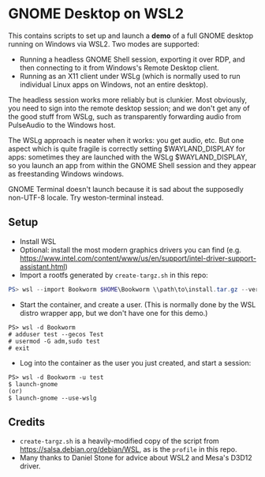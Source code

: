 # GNOME Desktop on WSL2

This contains scripts to set up and launch a **demo** of a full GNOME desktop running on Windows via WSL2. Two modes are supported:

- Running a headless GNOME Shell session, exporting it over RDP, and then connecting to it from Windows's Remote Desktop client.
- Running as an X11 client under WSLg (which is normally used to run individual Linux apps on Windows, not an entire desktop).

The headless session works more reliably but is clunkier. Most obviously, you need to sign into the remote desktop session; and we don't get any of the good stuff from WSLg, such as transparently forwarding audio from PulseAudio to the Windows host.

The WSLg approach is neater when it works: you get audio, etc. But one aspect which is quite fragile is correctly setting $WAYLAND_DISPLAY for apps: sometimes they are launched with the WSLg $WAYLAND_DISPLAY, so you launch an app from within the GNOME Shell session and they appear as freestanding Windows windows.

GNOME Terminal doesn't launch because it is sad about the supposedly non-UTF-8 locale. Try weston-terminal instead.

## Setup

- Install WSL
- Optional: install the most modern graphics drivers you can find (e.g. https://www.intel.com/content/www/us/en/support/intel-driver-support-assistant.html)
- Import a rootfs generated by `create-targz.sh` in this repo:

```powershell
PS> wsl --import Bookworm $HOME\Bookworm \\path\to\install.tar.gz --version 2
```

- Start the container, and create a user. (This is normally done by the WSL distro wrapper app, but we don't have one for this demo.)

```
PS> wsl -d Bookworm
# adduser test --gecos Test
# usermod -G adm,sudo test
# exit
```

- Log into the container as the user you just created, and start a session:

```
PS> wsl -d Bookworm -u test
$ launch-gnome
(or)
$ launch-gnome --use-wslg
```

## Credits

- `create-targz.sh` is a heavily-modified copy of the script from https://salsa.debian.org/debian/WSL, as is the `profile` in this repo.
- Many thanks to Daniel Stone for advice about WSL2 and Mesa's D3D12 driver.